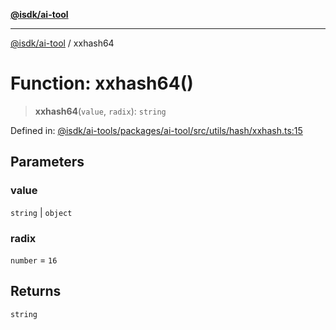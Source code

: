 [**@isdk/ai-tool**](../README.md)

***

[@isdk/ai-tool](../globals.md) / xxhash64

# Function: xxhash64()

> **xxhash64**(`value`, `radix`): `string`

Defined in: [@isdk/ai-tools/packages/ai-tool/src/utils/hash/xxhash.ts:15](https://github.com/isdk/ai-tool.js/blob/fb1809b53cc75a30928176c26910792b6b8a96e1/src/utils/hash/xxhash.ts#L15)

## Parameters

### value

`string` | `object`

### radix

`number` = `16`

## Returns

`string`
